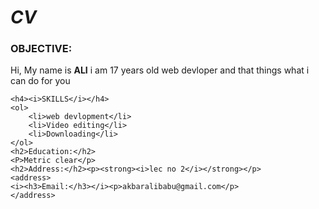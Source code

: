 <html lang="en">

<head>
    <meta charset="UTF-8">
    <meta name="viewport" content="width=device-width, initial-scale=1.0">
    <title>HTML CV-form</title>
</head>

<body>
    <h1><i>CV</i></h1>
    <h3>OBJECTIVE:</h3> <p>Hi, My name is <b>ALI</b> i am 17 years old web devloper and that things what i
        can do for you</p>
 
    <h4><i>SKILLS</i></h4>
    <ol>
        <li>web devlopment</li>
        <li>Video editing</li>
        <li>Downloading</li>
    </ol>
    <h2>Education:</h2>
    <P>Metric clear</p>
    <h2>Address:</h2><p><strong><i>lec no 2</i></strong></p>
    <address>
    <i><h3>Email:</h3></i><p>akbaralibabu@gmail.com</p>
    </address>
</body>

</html>
